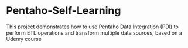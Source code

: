 # Pentaho-Self-Learning
This project demonstrates how to use Pentaho Data Integration (PDI) to perform ETL operations and transform multiple data sources, based on a Udemy course
